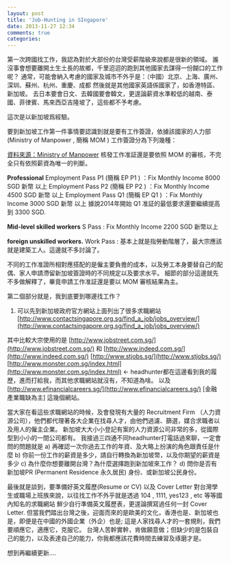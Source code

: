 ```yaml
---
layout: post
title: 'Job-Hunting in SIngapore'
date: 2013-11-27 12:34
comments: true
categories: 
---
```

第一次跨國找工作，我認為對於大部份的台灣受薪階級來說都是很新的領域。
誰沒事會想要離開土生土長的故鄉，千里迢迢的跑到其他國家去謀得一份餬口的工作呢？
通常，可能會納入考慮的國家及城市不外乎是：（中國）北京、上海、廣州、深圳、蘇州、杭州、重慶、成都
然後就是其他國家英語係國家了，如香港特區、新加坡。
去日本要會日文、去韓國要會韓文，更遑論薪資水準較低的越南、泰國、菲律賓、馬來西亞吉隆坡了，這些都不予考慮。

這次是以新加坡爲經驗。

要到新加坡工作第一件事情要認識到就是要有工作簽證，依據該國家的人力部 (Ministry of Manpower , 簡稱 MOM )
工作簽證分為下列幾種：

[資料來源：Ministry of Manpower](http://www.mom.gov.sg/foreign-manpower/passes-visas/Pages/default.aspx)
核發工作准証還是要依照 MOM 的審核，不完全只有依照薪資為唯一的判斷。


**Professional**
Employment Pass P1 (簡稱 EP P1 ) ：Fix Monthly Income 8000 SGD 新幣 以上
Employment Pass P2 (簡稱 EP P2 ) ：Fix Monthly Income 4500 SGD 新幣 以上
Employment Pass Q1 (簡稱 EP Q1 ) ：Fix Monthly Income 3000 SGD 新幣 以上
據說2014年開始 Q1 准証的最低要求還要繼續提高到 3300 SGD. 

**Mid-level skilled workers**
S Pass : Fix Monthly Income 2200 SGD 新幣以上 

**foreign unskilled workers.**
Work Pass : 基本上就是指勞動階層了，最大宗應該就是建築工人。這邊就不多討論了。 

不同的工作准證所相對應搭配的是僱主要負擔的成本，以及勞工本身要替自己的配偶、家人申請滯留新加坡簽證時的不同規定以及要求水平。 細節的部分這邊就先不多做解釋了，畢竟申請工作准証還是要以 MOM 審核結果為主。

第二個部分就是，我到底要到哪邊找工作？
1. 可以先到新加坡政府官方網站上面列出了很多求職網站
[http://www.contactsingapore.org.sg/find_a_job/jobs_overview/](http://www.contactsingapore.org.sg/find_a_job/jobs_overview/)

其中比較大宗使用的是 
[http://www.jobstreet.com.sg/](http://www.jobstreet.com.sg/)
和
[http://www.indeed.com.sg/](http://www.indeed.com.sg/)
[http://www.stjobs.sg/](http://www.stjobs.sg/)
[http://www.monster.com.sg/index.html](http://www.monster.com.sg/index.html) <- headhunter都在這邊看到我的履歷，進而打給我，而其他求職網站就沒有，不知道為啥。 
以及
[http://www.efinancialcareers.sg/](http://www.efinancialcareers.sg/) [金融產業職缺為主]
這幾個網站。 

當大家在看這些求職網站的時候，及會發現有大量的 Recruitment Firm （人力資源公司），他們都代理著各大企業在找尋人才，由他們過濾、篩選，媒合求職者以及用人的僱主企業。 
新加坡大大小小登記有案的人力資源公司非常的多，從國際型到小小的一間公司都有。 
我接過三四通不同headhunter打電話過來聊，一定會問的問題就是
a) 再確認一次你過去工作的年資、及大略上扮演的角色跟責任是什麼
b) 你前一份工作的薪資是多少，請自行轉換為新加坡幣，以及你期望的薪資是多少
c) 為什麼你想要離開台灣？為什麼選擇跑到新加坡來工作？
d) 問你是否有新加坡PR (Permanent Residence 永久居民) 身份、或新加坡公民身份。  

最後就是談到，要準備好英文履歷(Resume or CV) 以及 Cover Letter 
對台灣學生或職場上班族來說，以往找工作不外乎就是透過 104 , 1111, yes123 , etc 等等國內知名的求職網站
鮮少自行準備英文履歷表，更遑論撰寫過任何一封 Cover Letter.
但當我們踏出台灣之後，迎面而來的是歐美的文化，香港也是、新加坡也是，即便是在中國的外國企業（外企）也是;
這是人家找尋人才的一套規則，我們要順應它，適應它，克服它。
台灣人苦幹實幹，肯做願意做；但缺少的是包裝自己的能力，以及表達自己的能力，你我都應該花費時間去練習及琢磨才是。

想到再繼續更新.... 

